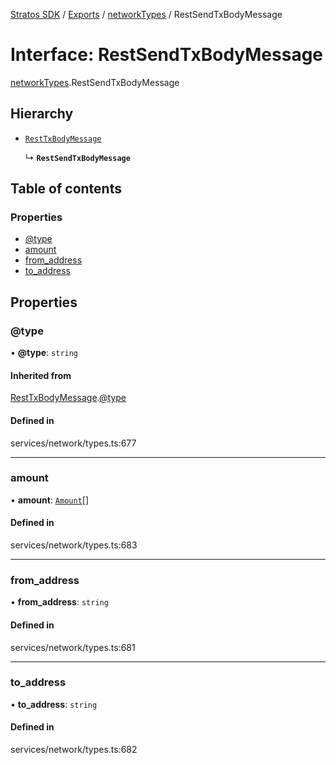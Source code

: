 [Stratos SDK](../README.md) / [Exports](../modules.md) / [networkTypes](../modules/networkTypes.md) / RestSendTxBodyMessage

# Interface: RestSendTxBodyMessage

[networkTypes](../modules/networkTypes.md).RestSendTxBodyMessage

## Hierarchy

- [`RestTxBodyMessage`](networkTypes.RestTxBodyMessage.md)

  ↳ **`RestSendTxBodyMessage`**

## Table of contents

### Properties

- [@type](networkTypes.RestSendTxBodyMessage.md#@type)
- [amount](networkTypes.RestSendTxBodyMessage.md#amount)
- [from\_address](networkTypes.RestSendTxBodyMessage.md#from_address)
- [to\_address](networkTypes.RestSendTxBodyMessage.md#to_address)

## Properties

### @type

• **@type**: `string`

#### Inherited from

[RestTxBodyMessage](networkTypes.RestTxBodyMessage.md).[@type](networkTypes.RestTxBodyMessage.md#@type)

#### Defined in

services/network/types.ts:677

___

### amount

• **amount**: [`Amount`](networkTypes.Amount.md)[]

#### Defined in

services/network/types.ts:683

___

### from\_address

• **from\_address**: `string`

#### Defined in

services/network/types.ts:681

___

### to\_address

• **to\_address**: `string`

#### Defined in

services/network/types.ts:682
